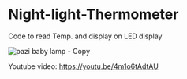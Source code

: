 # Night-light-Thermometer
Code to read Temp. and display on LED display

![pazi baby lamp - Copy](https://user-images.githubusercontent.com/74129593/133425961-71fe750c-8a09-4151-87ce-9ac7fb1ef706.png)

Youtube video:
https://youtu.be/4m1o6tAdtAU
